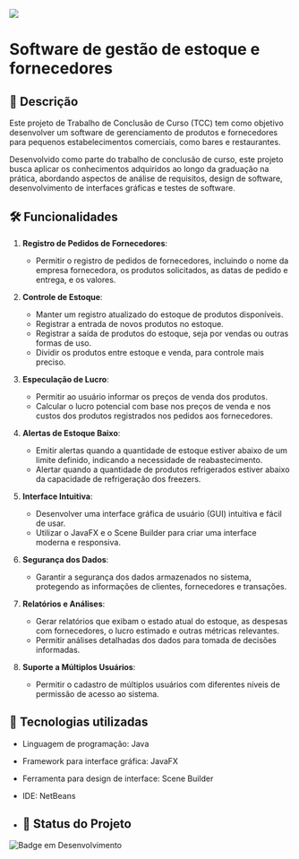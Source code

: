 ![](https://live.staticflickr.com/65535/53672560511_e2d567fbdb_z.jpg)

# Software de gestão de estoque e fornecedores

## 📖 Descrição
Este projeto de Trabalho de Conclusão de Curso (TCC) tem como objetivo desenvolver um software de gerenciamento de produtos e fornecedores para pequenos estabelecimentos comerciais, como bares e restaurantes.

Desenvolvido como parte do trabalho de conclusão de curso, este projeto busca aplicar os conhecimentos adquiridos ao longo da graduação na prática, abordando aspectos de análise de requisitos, design de software, desenvolvimento de interfaces gráficas e testes de software.
<br/>
## 🛠️ Funcionalidades
1. **Registro de Pedidos de Fornecedores**:
   - Permitir o registro de pedidos de fornecedores, incluindo o nome da empresa fornecedora, os produtos solicitados, as datas de pedido e entrega, e os valores.

2. **Controle de Estoque**:
   - Manter um registro atualizado do estoque de produtos disponíveis.
   - Registrar a entrada de novos produtos no estoque.
   - Registrar a saída de produtos do estoque, seja por vendas ou outras formas de uso.
   - Dividir os produtos entre estoque e venda, para controle mais preciso.

3. **Especulação de Lucro**:
   - Permitir ao usuário informar os preços de venda dos produtos.
   - Calcular o lucro potencial com base nos preços de venda e nos custos dos produtos registrados nos pedidos aos fornecedores.

4. **Alertas de Estoque Baixo**:
   - Emitir alertas quando a quantidade de estoque estiver abaixo de um limite definido, indicando a necessidade de reabastecimento.
   - Alertar quando a quantidade de produtos refrigerados estiver abaixo da capacidade de refrigeração dos freezers.

5. **Interface Intuitiva**:
   - Desenvolver uma interface gráfica de usuário (GUI) intuitiva e fácil de usar.
   - Utilizar o JavaFX e o Scene Builder para criar uma interface moderna e responsiva.

6. **Segurança dos Dados**:
   - Garantir a segurança dos dados armazenados no sistema, protegendo as informações de clientes, fornecedores e transações.

7. **Relatórios e Análises**:
   - Gerar relatórios que exibam o estado atual do estoque, as despesas com fornecedores, o lucro estimado e outras métricas relevantes.
   - Permitir análises detalhadas dos dados para tomada de decisões informadas.

8. **Suporte a Múltiplos Usuários**:
   - Permitir o cadastro de múltiplos usuários com diferentes níveis de permissão de acesso ao sistema.

## 📡 Tecnologias utilizadas
- Linguagem de programação: Java
- Framework para interface gráfica: JavaFX
- Ferramenta para design de interface: Scene Builder
- IDE: NetBeans

- ## 🔎 Status do Projeto

![Badge em Desenvolvimento](https://img.shields.io/badge/Status-Em%20Desenvolvimento-green)

<br/>
